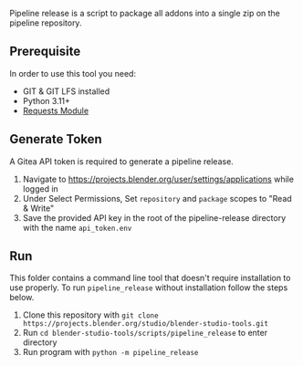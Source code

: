 Pipeline release is a script to package all addons into a single zip on the pipeline repository.

## Prerequisite
In order to use this tool you need:
- GIT & GIT LFS installed
- Python 3.11+
- [Requests Module](https://requests.readthedocs.io/en/latest/)

## Generate Token
A Gitea API token is required to generate a pipeline release.
1. Navigate to https://projects.blender.org/user/settings/applications while logged in
2. Under Select Permissions, Set `repository` and `package` scopes to "Read & Write"
3. Save the provided API key in the root of the pipeline-release directory with the name `api_token.env`

## Run 
This folder contains a command line tool that doesn't require installation to use properly. To run `pipeline_release` without installation follow the steps below.
1. Clone this repository with `git clone https://projects.blender.org/studio/blender-studio-tools.git`
2. Run `cd blender-studio-tools/scripts/pipeline_release` to enter directory
3. Run program with `python -m pipeline_release` 


